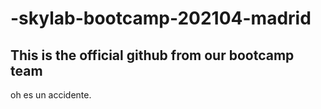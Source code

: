 # -skylab-bootcamp-202104-madrid
## This is the official github from our bootcamp team

oh es un accidente.

